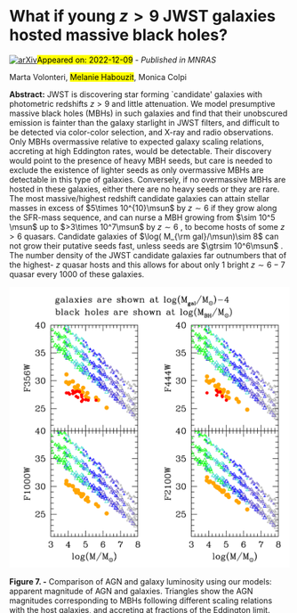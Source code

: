 <div class="macros" style="visibility:hidden;">
$\newcommand{\ensuremath}{}$
$\newcommand{\xspace}{}$
$\newcommand{\object}[1]{\texttt{#1}}$
$\newcommand{\farcs}{{.}''}$
$\newcommand{\farcm}{{.}'}$
$\newcommand{\arcsec}{''}$
$\newcommand{\arcmin}{'}$
$\newcommand{\ion}[2]{#1#2}$
$\newcommand{\textsc}[1]{\textrm{#1}}$
$\newcommand{\hl}[1]{\textrm{#1}}$
$\newcommand{\aj}{AJ}$
$\newcommand{\actaa}{Acta Astron.}$
$\newcommand{\araa}{ARA\&A}$
$\newcommand{\apj}{ApJ}$
$\newcommand{\apjl}{ApJ}$
$\newcommand{\apjs}{ApJS}$
$\newcommand{\ao}{Appl.~Opt.}$
$\newcommand{\apss}{Ap\&SS}$
$\newcommand{\aap}{A\&A}$
$\newcommand{\aapr}{A\&AR}$
$\newcommand{\aaps}{A\&AS}$
$\newcommand{\azh}{AZh}$
$\newcommand{\baas}{BAAS}$
$\newcommand{\caa}{Chinese Astron. Astrophys.}$
$\newcommand{\cjaa}{Chinese J. Astron. Astrophys.}$
$\newcommand{\icarus}{Icarus}$
$\newcommand{\jcap}{J. Cosmology Astropart. Phys.}$
$\newcommand{\jrasc}{JRASC}$
$\newcommand{\memras}{MmRAS}$
$\newcommand{\mnras}{MNRAS}$
$\newcommand{\na}{New Astron.}$
$\newcommand{\nar}{New A Rev.}$
$\newcommand{\pra}{Phys.~Rev.~A}$
$\newcommand{\prb}{Phys.~Rev.~B}$
$\newcommand{\prc}{Phys.~Rev.~C}$
$\newcommand{\prd}{Phys.~Rev.~D}$
$\newcommand{\pre}{Phys.~Rev.~E}$
$\newcommand{\prl}{Phys.~Rev.~Lett.}$
$\newcommand{\pasa}{PASA}$
$\newcommand{\pasp}{PASP}$
$\newcommand{\pasj}{PASJ}$
$\newcommand{\qjras}{QJRAS}$
$\newcommand{\rmxaa}{Rev. Mexicana Astron. Astrofis.}$
$\newcommand{\skytel}{S\&T}$
$\newcommand{\solphys}{Sol.~Phys.}$
$\newcommand{\sovast}{Soviet~Ast.}$
$\newcommand{\ssr}{Space~Sci.~Rev.}$
$\newcommand{\zap}{ZAp}$
$\newcommand{\nat}{Nature}$
$\newcommand{\iaucirc}{IAU~Circ.}$
$\newcommand{\aplett}{Astrophys.~Lett.}$
$\newcommand{\apspr}{Astrophys.~Space~Phys.~Res.}$
$\newcommand{\bain}{Bull.~Astron.~Inst.~Netherlands}$
$\newcommand{\fcp}{Fund.~Cosmic~Phys.}$
$\newcommand{\gca}{Geochim.~Cosmochim.~Acta}$
$\newcommand{\grl}{Geophys.~Res.~Lett.}$
$\newcommand{\jcp}{J.~Chem.~Phys.}$
$\newcommand{\jgr}{J.~Geophys.~Res.}$
$\newcommand{\jqsrt}{J.~Quant.~Spec.~Radiat.~Transf.}$
$\newcommand{\memsai}{Mem.~Soc.~Astron.~Italiana}$
$\newcommand{\nphysa}{Nucl.~Phys.~A}$
$\newcommand{\physrep}{Phys.~Rep.}$
$\newcommand{\physscr}{Phys.~Scr}$
$\newcommand{\planss}{Planet.~Space~Sci.}$
$\newcommand{\procspie}{Proc.~SPIE}$
$\newcommand{\edd}{{\rm Edd}}$
$\newcommand{\beq}{\begin{equation}}$
$\newcommand{\eeq}{\end{equation}}$
$\newcommand{\msun}{ {\rm M_\odot}}$
$\newcommand{\mh}[1]{\textcolor{teal}{[Melanie: #1]}}$
$\newcommand{\mv}[1]{\textcolor{orange}{[Marta: #1]}}$
$\newcommand{\mc}[1]{\textcolor{red}{[Monica: #1]}}$
$\title[MBHs in z>9 JWST galaxies ]{What if young z>9 JWST galaxies hosted massive black holes?}$
$\author[Volonteri et al.]{Marta Volonteri,^{1}\thanks{E-mail: martav@iap.fr (MV)}$
$Mélanie Habouzit,^{2,3}$
$Monica Colpi^{4,5}$
$\^{1}Institut d'Astrophysique de Paris, Sorbonne Université, CNRS, UMR 7095, 98 bis bd Arago, 75014 Paris, France\^{2}Zentrum für Astronomie der Universität Heidelberg, ITA, Albert-Ueberle-Str. 2, D-69120 Heidelberg, Germany\^{3}Max-Planck-Institut für Astronomie, Königstuhl 17, D-69117 Heidelberg, Germany\^{4}Dipartimento di Fisica G. Occhialini, Universita di Milano-Bicocca, Piazza della Scienza 3, I-20126 Milano, Italy\^{5}INFN, Sezione di Milano-Bicocca, Piazza della Scienza 3, I-20126 Milano, Italy\}$
$\date{2022}$
$\begin{document}$
$\maketitle$
$\begin{abstract}$
$JWST is discovering star forming `candidate' galaxies with photometric redshifts z>9 and little attenuation. We model presumptive massive black holes (MBHs) in such galaxies and find that their unobscured emission is fainter than the galaxy starlight in JWST filters, and difficult to be detected via color-color selection, and X-ray and radio observations. Only MBHs  overmassive relative to expected galaxy scaling relations, accreting at high Eddington rates, would be detectable. Their discovery would point to the presence of heavy MBH seeds, but care is needed to exclude the existence of lighter seeds  as only overmassive MBHs are detectable in this type of galaxies.  Conversely, if no overmassive MBHs are hosted in these galaxies, either there are no heavy seeds or they are rare. The most massive/highest redshift candidate galaxies can attain stellar masses in excess of 5\times 10^{10}\msun by z\sim 6 if they grow along the SFR-mass sequence, and can nurse a MBH growing from \sim 10^5 \msun up to >3\times 10^7\msun by z\sim 6, to become hosts of some z > 6 quasars. Candidate galaxies of  \log( M_{\rm gal}/\msun)\sim 8 can not grow their putative seeds fast, unless seeds are \gtrsim 10^6\msun.  The number density of the JWST candidate galaxies far outnumbers that of the highest-z quasar hosts and this allows for about only 1 bright z\sim 6-7 quasar every 1000 of these galaxies.$
$\end{abstract}$
$\begin{keywords}$
$galaxies: high-redshift  - quasars: supermassive black holes -  galaxies: evolution - galaxies: active$
$\end{keywords}$
$\n\end{document}\end{equation}}$
$\newcommand{\eeq}{\end{equation}}$
$\newcommand{\msun}{ {\rm M_\odot}}$
$\newcommand{\mh}[1]{\textcolor{teal}{[Melanie: #1]}}$
$\newcommand{\mv}[1]{\textcolor{orange}{[Marta: #1]}}$
$\newcommand{\mc}[1]{\textcolor{red}{[Monica: #1]}}$</div>

<div class="macros" style="visibility:hidden;">
$\newcommand{\ensuremath}{}$
$\newcommand{\xspace}{}$
$\newcommand{\object}[1]{\texttt{#1}}$
$\newcommand{\farcs}{{.}''}$
$\newcommand{\farcm}{{.}'}$
$\newcommand{\arcsec}{''}$
$\newcommand{\arcmin}{'}$
$\newcommand{\ion}[2]{#1#2}$
$\newcommand{\textsc}[1]{\textrm{#1}}$
$\newcommand{\hl}[1]{\textrm{#1}}$
$\newcommand{\aj}{AJ}$
$\newcommand{\actaa}{Acta Astron.}$
$\newcommand{\araa}{ARA\&A}$
$\newcommand{\apj}{ApJ}$
$\newcommand{\apjl}{ApJ}$
$\newcommand{\apjs}{ApJS}$
$\newcommand{\ao}{Appl.~Opt.}$
$\newcommand{\apss}{Ap\&SS}$
$\newcommand{\aap}{A\&A}$
$\newcommand{\aapr}{A\&AR}$
$\newcommand{\aaps}{A\&AS}$
$\newcommand{\azh}{AZh}$
$\newcommand{\baas}{BAAS}$
$\newcommand{\caa}{Chinese Astron. Astrophys.}$
$\newcommand{\cjaa}{Chinese J. Astron. Astrophys.}$
$\newcommand{\icarus}{Icarus}$
$\newcommand{\jcap}{J. Cosmology Astropart. Phys.}$
$\newcommand{\jrasc}{JRASC}$
$\newcommand{\memras}{MmRAS}$
$\newcommand{\mnras}{MNRAS}$
$\newcommand{\na}{New Astron.}$
$\newcommand{\nar}{New A Rev.}$
$\newcommand{\pra}{Phys.~Rev.~A}$
$\newcommand{\prb}{Phys.~Rev.~B}$
$\newcommand{\prc}{Phys.~Rev.~C}$
$\newcommand{\prd}{Phys.~Rev.~D}$
$\newcommand{\pre}{Phys.~Rev.~E}$
$\newcommand{\prl}{Phys.~Rev.~Lett.}$
$\newcommand{\pasa}{PASA}$
$\newcommand{\pasp}{PASP}$
$\newcommand{\pasj}{PASJ}$
$\newcommand{\qjras}{QJRAS}$
$\newcommand{\rmxaa}{Rev. Mexicana Astron. Astrofis.}$
$\newcommand{\skytel}{S\&T}$
$\newcommand{\solphys}{Sol.~Phys.}$
$\newcommand{\sovast}{Soviet~Ast.}$
$\newcommand{\ssr}{Space~Sci.~Rev.}$
$\newcommand{\zap}{ZAp}$
$\newcommand{\nat}{Nature}$
$\newcommand{\iaucirc}{IAU~Circ.}$
$\newcommand{\aplett}{Astrophys.~Lett.}$
$\newcommand{\apspr}{Astrophys.~Space~Phys.~Res.}$
$\newcommand{\bain}{Bull.~Astron.~Inst.~Netherlands}$
$\newcommand{\fcp}{Fund.~Cosmic~Phys.}$
$\newcommand{\gca}{Geochim.~Cosmochim.~Acta}$
$\newcommand{\grl}{Geophys.~Res.~Lett.}$
$\newcommand{\jcp}{J.~Chem.~Phys.}$
$\newcommand{\jgr}{J.~Geophys.~Res.}$
$\newcommand{\jqsrt}{J.~Quant.~Spec.~Radiat.~Transf.}$
$\newcommand{\memsai}{Mem.~Soc.~Astron.~Italiana}$
$\newcommand{\nphysa}{Nucl.~Phys.~A}$
$\newcommand{\physrep}{Phys.~Rep.}$
$\newcommand{\physscr}{Phys.~Scr}$
$\newcommand{\planss}{Planet.~Space~Sci.}$
$\newcommand{\procspie}{Proc.~SPIE}$
$\newcommand{\edd}{{\rm Edd}}$
$\newcommand{\beq}{\begin{equation}}$
$\newcommand{\eeq}{\end{equation}}$
$\newcommand{\msun}{ {\rm M_\odot}}$
$\newcommand{\mh}[1]{\textcolor{teal}{[Melanie: #1]}}$
$\newcommand{\mv}[1]{\textcolor{orange}{[Marta: #1]}}$
$\newcommand{\mc}[1]{\textcolor{red}{[Monica: #1]}}$
$\title[MBHs in z>9 JWST galaxies ]{What if young z>9 JWST galaxies hosted massive black holes?}$
$\author[Volonteri et al.]{Marta Volonteri,^{1}\thanks{E-mail: martav@iap.fr (MV)}$
$Mélanie Habouzit,^{2,3}$
$Monica Colpi^{4,5}$
$\^{1}Institut d'Astrophysique de Paris, Sorbonne Université, CNRS, UMR 7095, 98 bis bd Arago, 75014 Paris, France\^{2}Zentrum für Astronomie der Universität Heidelberg, ITA, Albert-Ueberle-Str. 2, D-69120 Heidelberg, Germany\^{3}Max-Planck-Institut für Astronomie, Königstuhl 17, D-69117 Heidelberg, Germany\^{4}Dipartimento di Fisica G. Occhialini, Universita di Milano-Bicocca, Piazza della Scienza 3, I-20126 Milano, Italy\^{5}INFN, Sezione di Milano-Bicocca, Piazza della Scienza 3, I-20126 Milano, Italy\}$
$\date{2022}$
$\begin{document}$
$\maketitle$
$\begin{abstract}$
$JWST is discovering star forming `candidate' galaxies with photometric redshifts z>9 and little attenuation. We model presumptive massive black holes (MBHs) in such galaxies and find that their unobscured emission is fainter than the galaxy starlight in JWST filters, and difficult to be detected via color-color selection, and X-ray and radio observations. Only MBHs  overmassive relative to expected galaxy scaling relations, accreting at high Eddington rates, would be detectable. Their discovery would point to the presence of heavy MBH seeds, but care is needed to exclude the existence of lighter seeds  as only overmassive MBHs are detectable in this type of galaxies.  Conversely, if no overmassive MBHs are hosted in these galaxies, either there are no heavy seeds or they are rare. The most massive/highest redshift candidate galaxies can attain stellar masses in excess of 5\times 10^{10}\msun by z\sim 6 if they grow along the SFR-mass sequence, and can nurse a MBH growing from \sim 10^5 \msun up to >3\times 10^7\msun by z\sim 6, to become hosts of some z > 6 quasars. Candidate galaxies of  \log( M_{\rm gal}/\msun)\sim 8 can not grow their putative seeds fast, unless seeds are \gtrsim 10^6\msun.  The number density of the JWST candidate galaxies far outnumbers that of the highest-z quasar hosts and this allows for about only 1 bright z\sim 6-7 quasar every 1000 of these galaxies.$
$\end{abstract}$
$\begin{keywords}$
$galaxies: high-redshift  - quasars: supermassive black holes -  galaxies: evolution - galaxies: active$
$\end{keywords}$
$\n\end{document}\end{equation}}$
$\newcommand{\eeq}{\end{equation}}$
$\newcommand{\msun}{ {\rm M_\odot}}$
$\newcommand{\mh}[1]{\textcolor{teal}{[Melanie: #1]}}$
$\newcommand{\mv}[1]{\textcolor{orange}{[Marta: #1]}}$
$\newcommand{\mc}[1]{\textcolor{red}{[Monica: #1]}}$</div>



<div id="title">

# What if young $z>9$ JWST galaxies hosted massive black holes?

</div>
<div id="comments">

[![arXiv](https://img.shields.io/badge/arXiv-2212.04710-b31b1b.svg)](https://arxiv.org/abs/2212.04710)<mark>Appeared on: 2022-12-09</mark> - _Published in MNRAS_

</div>
<div id="authors">

Marta Volonteri, <mark><mark>Melanie Habouzit</mark></mark>, Monica Colpi

</div>
<div id="abstract">

**Abstract:** JWST is discovering star forming `candidate' galaxies with photometric redshifts $z>9$ and little attenuation. We model presumptive massive black holes (MBHs) in such galaxies and find that their unobscured emission is fainter than the galaxy starlight in JWST filters, and difficult to be detected via color-color selection, and X-ray and radio observations. Only MBHs  overmassive relative to expected galaxy scaling relations, accreting at high Eddington rates, would be detectable. Their discovery would point to the presence of heavy MBH seeds, but care is needed to exclude the existence of lighter seeds  as only overmassive MBHs are detectable in this type of galaxies.  Conversely, if no overmassive MBHs are hosted in these galaxies, either there are no heavy seeds or they are rare. The most massive/highest redshift candidate galaxies can attain stellar masses in excess of $5\times 10^{10}\msun$ by $z\sim 6$ if they grow along the SFR-mass sequence, and can nurse a MBH growing from $\sim 10^5 \msun$ up to $>3\times 10^7\msun$ by $z\sim 6$ , to become hosts of some $z > 6$ quasars. Candidate galaxies of $\log( M_{\rm gal}/\msun)\sim 8$ can not grow their putative seeds fast, unless seeds are $\gtrsim 10^6\msun$ .  The number density of the JWST candidate galaxies far outnumbers that of the highest- $z$ quasar hosts and this allows for about only 1 bright $z\sim 6-7$ quasar every 1000 of these galaxies.

</div>

<div id="div_fig1">

<img src="tmp_2212.04710/./Figures/LGAL_LAGN_Mstar_MBH_app_z9.png" alt="Fig7" width="100%"/>

**Figure 7. -** Comparison of AGN and galaxy luminosity using our models: apparent magnitude of AGN and galaxies.
    Triangles show the AGN magnitudes corresponding to MBHs following different scaling relations with the host galaxies, and accreting at fractions of the Eddington limit. Green: MBHs with mass $\log(M_{\rm gal}/$\msun$)-5$; turquoise: MBHs with mass $\log(M_{\rm gal}/$\msun$)-4$; blue: MBHs with mass $\log(M_{\rm gal}/$\msun$)-3$; slate grey: MBHs with mass $\log(M_{\rm gal}/$\msun$)-2$; grey: MBHs with mass $\log(M_{\rm gal}/$\msun$)-1$. The size of the symbol scales with the Eddington ratio: small for $\log(f_{\rm Edd})=-2$, medium for $\log(f_{\rm Edd})=-1$, large for $\log(f_{\rm Edd})=0$.
    Red dots: F356W or F444W  from observational references (only a fraction of the candidates have published photometry, therefore some of the sources are not shown). Photometric errors are not shown for clarity but they are less than 10 per cent. Orange dots: galaxy apparent magnitude from our models. Galaxies are shown at the mass corresponding to $\log(M_{\rm gal}/$\msun$)-4$. The simple galaxy model we use produces reasonable results. When comparing AGN and galaxy magnitudes we see that AGN can be brighter than the host only when they are overmassive with respect to the nominal relation and they have high Eddington ratios. (*fig:compareL*)

</div>
<div id="div_fig2">

<img src="tmp_2212.04710/./Figures/MBH01e_4_varfedd.png" alt="Fig8.1" width="25%"/><img src="tmp_2212.04710/./Figures/MBH01e_4_varfedd_SN3e9.png" alt="Fig8.2" width="25%"/><img src="tmp_2212.04710/./Figures/MBH0opt_varfedd.png" alt="Fig8.3" width="25%"/><img src="tmp_2212.04710/./Figures/MBH0opt_fedd05.png" alt="Fig8.4" width="25%"/>

**Figure 8. -** Examples of MBH (solid curves) and galaxy (dashed curves) evolution, taking as initial conditions the galaxies in Table 1 and making different assumptions for the MBHs they host (top: $\log(M_{\rm BH}/$\msun$)=\log(M_{\rm gal}/$\msun$)-4$; bottom:  $\log(M_{\rm BH}/$\msun$)=\max(5,\log(M_{\rm gal}/$\msun$)-3)$), effect of SNae (top-left and bottom: $M_{\rm SN}=10^9 $\msun$$; top-right: $M_{\rm SN}=3\times10^9 $\msun$$), and their growth rate (top, bottom-left: scaling with SFR; bottom-right: $f_{\rm Edd}=0.5$). Galaxies are always assumed to grow along the SFR-galaxy mass sequence. The thicker curves highlight some example galaxies: SMACS\_z10b, SMACS\_z16b, S5-z17-1, GL-z12. In all panels the bottom region shows the ratio of MBH to galaxy mass, without highlighting specific galaxies. (*fig:growth*)

</div>
<div id="div_fig3">

<img src="tmp_2212.04710/./Figures/LGAL_LAGN_Mstar_MBH_zoom_z9.png" alt="Fig1" width="100%"/>

**Figure 1. -** Difference between the AGN and galaxy magnitude (shown only for magnitude differences less than $\pm2$). Colors as in Fig. \ref{fig:compareL} and the symbol size also scales with Eddington ratio as described in that Figure. The grey shaded area shows the region where the AGN is fainter than the stellar component.
At most JWST wavelengths only MBHs with mass larger than $\log(M_{\rm gal}/$\msun$)-2$ can outshine their host galaxy, whereas MBHs with mass $\log(M_{\rm gal}/$\msun$)-2$ and $\log(f_{\rm Edd})=0$ can outshine the galaxy at the longest JWST wavelengths. MBHs on the nominal relation are always fainter than their host galaxy.  (*fig:compareLzoom*)

</div>